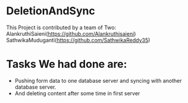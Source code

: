 # DeletionAndSync

This Project is contributed by a team of Two: <br/>
AlankruthiSaieni(https://github.com/Alankruthisaieni)
SathwikaMuduganti(https://github.com/SathwikaReddy35)

# Tasks We had done are:
- Pushing form data to one database server and syncing with another database server.
- And deleting content after some time in first server 
